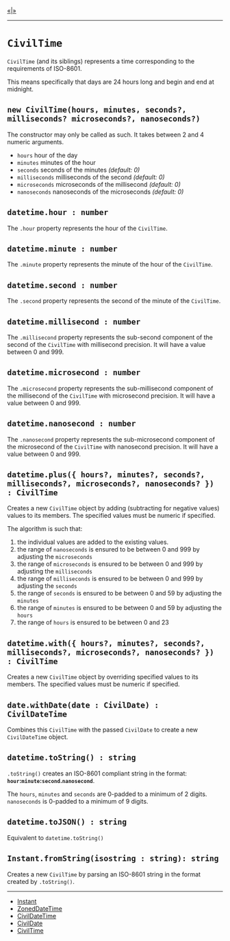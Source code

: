 [&laquo;][4]|[&raquo;][1]

---

# `CivilTime`

`CivilTime` (and its siblings) represents a time corresponding to the requirements of ISO-8601.

This means specifically that days are 24 hours long and begin and end at midnight.

## `new CivilTime(hours, minutes, seconds?, milliseconds? microseconds?, nanoseconds?)`

The constructor may only be called as such. It takes between 2 and 4 numeric arguments.

 * `hours` hour of the day
 * `minutes` minutes of the hour
 * `seconds` seconds of the minutes *(default: 0)*
 * `milliseconds` milliseconds of the second *(default: 0)*
 * `microseconds` microseconds of the millisecond *(default: 0)*
 * `nanoseconds` nanoseconds of the microseconds *(default: 0)*

## `datetime.hour : number`

The `.hour` property represents the hour of the `CivilTime`.

## `datetime.minute : number`

The `.minute` property represents the minute of the hour of the `CivilTime`.

## `datetime.second : number`

The `.second` property represents the second of the minute of the `CivilTime`.

## `datetime.millisecond : number`

The `.millisecond` property represents the sub-second component of the second of the `CivilTime` with millisecond precision. It will have a value between 0 and 999.

## `datetime.microsecond : number`

The `.microsecond` property represents the sub-millisecond component of the millisecond of the `CivilTime` with microsecond precision. It will have a value between 0 and 999.

## `datetime.nanosecond : number`

The `.nanosecond` property represents the sub-microsecond component of the microsecond of the `CivilTime` with nanosecond precision. It will have a value between 0 and 999.

## `datetime.plus({ hours?, minutes?, seconds?, milliseconds?, microseconds?, nanoseconds? }) : CivilTime`

Creates a new `CivilTime` object by adding (subtracting for negative values) values to its members.
The specified values must be numeric if specified.

The algorithm is such that:
 1. the individual values are added to the existing values.
 2. the range of `nanoseconds` is ensured to be between 0 and 999 by adjusting the `microseconds`
 3. the range of `microseconds` is ensured to be between 0 and 999 by adjusting the `milliseconds`
 4. the range of `milliseconds` is ensured to be between 0 and 999 by adjusting the `seconds`
 5. the range of `seconds` is ensured to be between 0 and 59 by adjusting the `minutes`
 6. the range of `minutes` is ensured to be between 0 and 59 by adjusting the `hours`
 7. the range of `hours` is ensured to be between 0 and 23

## `datetime.with({ hours?, minutes?, seconds?, milliseconds?, microseconds?, nanoseconds? }) : CivilTime`

Creates a new `CivilTime` object by overriding specified values to its members.
The specified values must be numeric if specified.

## `date.withDate(date : CivilDate) : CivilDateTime`

Combines this `CivilTime` with the passed `CivilDate` to create a new `CivilDateTime` object.

## `datetime.toString() : string`

`.toString()` creates an ISO-8601 compliant string in the format:
**`hour`:`minute`:`second`.`nanosecond`**.

The `hours`, `minutes` and `seconds` are 0-padded to a minimum of 2 digits.
`nanoseconds` is 0-padded to a minimum of 9 digits.

## `datetime.toJSON() : string`

Equivalent to `datetime.toString()`

## `Instant.fromString(isostring : string): string`

Creates a new `CivilTime` by parsing an ISO-8601 string in the format created by `.toString()`.

---

 * [Instant][1]
 * [ZonedDateTime][2]
 * [CivilDateTime][3]
 * [CivilDate][4]
 * [CivilTime][5]

[1]: instant.md "Instant"
[2]: zoned.md "ZonedDateTime"
[3]: civildatetime.md "CivilDateTime"
[4]: civildate.md "CivilDate"
[5]: civiltime.md "CivilTime"
